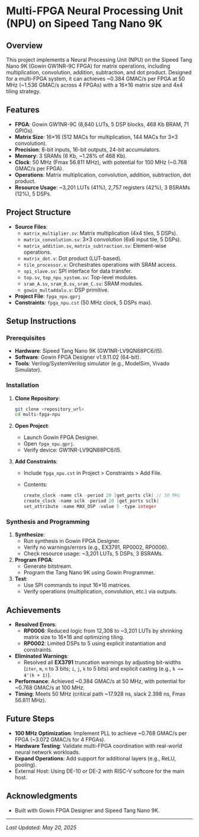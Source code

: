 # Multi-FPGA Neural Processing Unit (NPU) on Sipeed Tang Nano 9K

## Overview

This project implements a Neural Processing Unit (NPU) on the Sipeed Tang Nano 9K (Gowin GW1NR-9C FPGA) for matrix operations, including multiplication, convolution, addition, subtraction, and dot product. Designed for a multi-FPGA system, it can achieves \~0.384 GMAC/s per FPGA at 50 MHz (\~1.536 GMAC/s across 4 FPGAs) with a 16×16 matrix size and 4x4 tiling strategy.

## Features

- **FPGA**: Gowin GW1NR-9C (8,640 LUTs, 5 DSP blocks, 468 Kb BRAM, 71 GPIOs).
- **Matrix Size**: 16×16 (512 MACs for multiplication, 144 MACs for 3×3 convolution).
- **Precision**: 8-bit inputs, 16-bit outputs, 24-bit accumulators.
- **Memory**: 3 SRAMs (6 Kb, \~1.28% of 468 Kb).
- **Clock**: 50 MHz (Fmax 56.811 MHz), with potential for 100 MHz (\~0.768 GMAC/s per FPGA).
- **Operations**: Matrix multiplication, convolution, addition, subtraction, dot product.
- **Resource Usage**: \~3,201 LUTs (41%), 2,757 registers (42%), 3 BSRAMs (12%), 5 DSPs.

## Project Structure

- **Source Files**:
  - `matrix_multiplier.sv`: Matrix multiplication (4x4 tiles, 5 DSPs).
  - `matrix_convolution.sv`: 3×3 convolution (6x6 input tile, 5 DSPs).
  - `matrix_addition.sv`, `matrix_subtraction.sv`: Element-wise operations.
  - `matrix_dot.v`: Dot product (LUT-based).
  - `tile_processor.v`: Orchestrates operations with SRAM access.
  - `spi_slave.sv`: SPI interface for data transfer.
  - `top.sv`, `top_npu_system.sv`: Top-level modules.
  - `sram_A.sv`, `sram_B.sv`, `sram_C.sv`: SRAM modules.
  - `gowin_multaddalu.v`: DSP primitive.
- **Project File**: `fpga_npu.gprj`
- **Constraints**: `fpga_npu.cst` (50 MHz clock, 5 DSPs max).

## Setup Instructions

### Prerequisites

- **Hardware**: Sipeed Tang Nano 9K (GW1NR-LV9QN88PC6/I5).
- **Software**: Gowin FPGA Designer v1.9.11.02 (64-bit).
- **Tools**: Verilog/SystemVerilog simulator (e.g., ModelSim, Vivado Simulator).

### Installation

1. **Clone Repository**:

   ```bash
   git clone <repository_url>
   cd multi-fpga-npu
   ```
2. **Open Project**:
   - Launch Gowin FPGA Designer.
   - Open `fpga_npu.gprj`.
   - Verify device: GW1NR-LV9QN88PC6/I5.
3. **Add Constraints**:
   - Include `fpga_npu.cst` in Project &gt; Constraints &gt; Add File.
   - Contents:

     ```verilog
     create_clock -name clk -period 20 [get_ports clk] // 50 MHz
     create_clock -name sclk -period 20 [get_ports sclk]
     set_attribute -name MAX_DSP -value 5 -type integer
     ```

### Synthesis and Programming

1. **Synthesize**:
   - Run synthesis in Gowin FPGA Designer.
   - Verify no warnings/errors (e.g., EX3791, RP0002, RP0006).
   - Check resource usage: \~3,201 LUTs, 5 DSPs, 3 BSRAMs.
2. **Program FPGA**:
   - Generate bitstream.
   - Program the Tang Nano 9K using Gowin Programmer.
3. **Test**:
   - Use SPI commands to input 16×16 matrices.
   - Verify operations (multiplication, convolution, etc.) via outputs.

## Achievements

- **Resolved Errors**:
  - **RP0006**: Reduced logic from 12,308 to \~3,201 LUTs by shrinking matrix size to 16×16 and optimizing tiling.
  - **RP0002**: Limited DSPs to 5 using explicit instantiation and constraints.
- **Eliminated Warnings**:
  - Resolved all **EX3791** truncation warnings by adjusting bit-widths (`iter`, `m`, `n` to 3 bits; `i`, `j`, `k` to 5 bits) and explicit casting (e.g., `k <= 4'(k + 1)`).
- **Performance**: Achieved \~0.384 GMAC/s at 50 MHz, with potential for \~0.768 GMAC/s at 100 MHz.
- **Timing**: Meets 50 MHz (critical path \~17.928 ns, slack 2.398 ns, Fmax 56.811 MHz).

## Future Steps

- **100 MHz Optimization**: Implement PLL to achieve \~0.768 GMAC/s per FPGA (\~3.072 GMAC/s for 4 FPGAs).
- **Hardware Testing**: Validate multi-FPGA coordination with real-world neural network workloads.
- **Expand Operations**: Add support for additional layers (e.g., ReLU, pooling).
- External Host: Using DE-10 or DE-2 with RISC-V softcore for the main host.

## Acknowledgments

- Built with Gowin FPGA Designer and Sipeed Tang Nano 9K.

---

*Last Updated: May 20, 2025*
